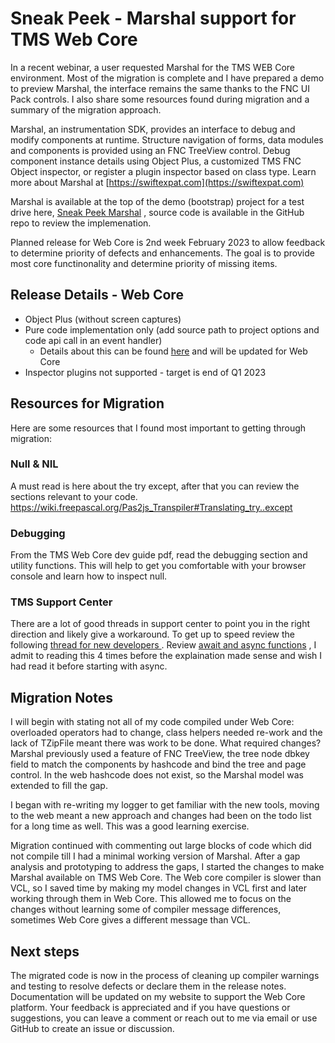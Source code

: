 # Sneak Peek - Marshal support for TMS Web Core

In a recent webinar, a user requested Marshal for the TMS WEB Core environment. Most of the migration is complete and I have prepared a demo to preview Marshal, the interface remains the same thanks to the FNC UI Pack controls.  I also share some resources found during migration and a summary of the migration approach.

Marshal, an instrumentation SDK, provides an interface to debug and modify components at runtime. Structure navigation of forms, data modules and components is provided using an FNC TreeView control. Debug component instance details using Object Plus, a customized TMS FNC Object inspector, or register a plugin inspector based on class type. Learn more about Marshal at [https://swiftexpat.com](https://swiftexpat.com)

Marshal is available at the top of the demo (bootstrap) project for a test drive here, [Sneak Peek Marshal](https://swiftexpat.github.io/RunTime-ToolKit/MarshalDemo_Web/MarshalDemo.html) , source code is available in the GitHub repo to review the implemenation.

Planned release for Web Core is 2nd week February 2023 to allow feedback to determine priority of defects and enhancements. The goal is to provide most core functinonality and determine priority of missing items.

## Release Details - Web Core

* Object Plus (without screen captures)
* Pure code implementation only (add source path to project options and code api call in an event handler)
  * Details about this can be found [here](https://swiftexpat.com/marshal/marshal-implementation-options.html) and will be updated for Web Core
* Inspector plugins not supported - target is end of Q1 2023

## Resources for Migration

Here are some resources that I found most important to getting through migration:

### Null & NIL

A must read is here about the try except, after that you can review the sections relevant to your code.
https://wiki.freepascal.org/Pas2js_Transpiler#Translating_try..except

### Debugging

From the TMS Web Core dev guide pdf, read the debugging section and utility functions.  This will help to get you comfortable with your browser console and learn how to inspect null.

### TMS Support Center

There are a lot of good threads in support center to point you in the right direction and likely give a workaround. To get up to speed review the following [thread for new developers ](https://support.tmssoftware.com/t/tips-for-new-tms-web-core-developers-and-in-particular-for-seasoned-delphi-developers/15567/21). Review [await and async functions](https://support.tmssoftware.com/t/hashing-and-cryptography-in-web-core/12700/14) , I admit to reading this 4 times before the explaination made sense and wish I had read it before starting with async.

## Migration Notes

I will begin with stating not all of my code compiled under Web Core: overloaded operators had to change, class helpers needed re-work and the lack of TZipFile meant there was work to be done. What required changes? Marshal previously used a feature of FNC TreeView, the tree node dbkey field to match the components by hashcode and bind the tree and page control.  In the web hashcode does not exist, so the Marshal model was extended to fill the gap.

I began with re-writing my logger to get familiar with the new tools, moving to the web meant a new approach and changes had been on the todo list for a long time as well. This was a good learning exercise.

Migration continued with commenting out large blocks of code which did not compile till I had a minimal working version of Marshal. After a gap analysis and prototyping to address the gaps, I started the changes to make Marshal available on TMS Web Core. The Web core compiler is slower than VCL, so I saved time by making my model changes in VCL first and later working through them in Web Core. This allowed me to focus on the changes without learning some of compiler message differences, sometimes Web Core gives a different message than VCL.

## Next steps

The migrated code is now in the process of cleaning up compiler warnings and testing to resolve defects or declare them in the release notes. Documentation will be updated on my website to support the Web Core platform. Your feedback is appreciated and if you have questions or suggestions, you can leave a comment or reach out to me via email or use GitHub to create an issue or discussion.
